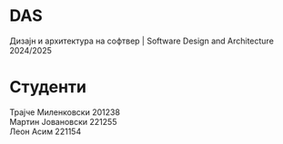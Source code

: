 # DAS
Дизајн и архитектура на софтвер | Software Design and Architecture 2024/2025

# Студенти
Трајче Миленковски 201238<br>
Мартин Јовановски 221255<br>
Леон Асим 221154<br>
